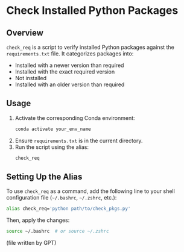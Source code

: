 # Check Installed Python Packages

## Overview
`check_req` is a script to verify installed Python packages against the `requirements.txt` file. It categorizes packages into:
- Installed with a newer version than required
- Installed with the exact required version
- Not installed
- Installed with an older version than required

## Usage
1. Activate the corresponding Conda environment:
   ```sh
   conda activate your_env_name
   ```
2. Ensure `requirements.txt` is in the current directory.
3. Run the script using the alias:
   ```sh
   check_req
   ```

## Setting Up the Alias
To use `check_req` as a command, add the following line to your shell configuration file (`~/.bashrc`, `~/.zshrc`, etc.):
   ```sh
   alias check_req='python path/to/check_pkgs.py'
   ```
Then, apply the changes:
   ```sh
   source ~/.bashrc  # or source ~/.zshrc
   ```



(file written by GPT)
